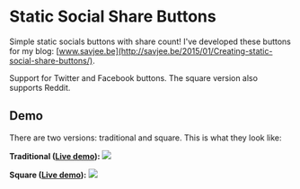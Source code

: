 # Static Social Share Buttons

Simple static socials buttons with share count!
I've developed these buttons for my blog: [www.savjee.be](http://savjee.be/2015/01/Creating-static-social-share-buttons/).

Support for Twitter and Facebook buttons. The square version also supports Reddit.

## Demo
There are two versions: traditional and square. This is what they look like:

**Traditional ([Live demo](http://savjee.github.io/static-social-buttons/traditional/index.html)):**
![](http://savjee.github.io/static-social-buttons/screenshots/traditional.png)


**Square ([Live demo](http://savjee.github.io/static-social-buttons/square/index.html)):**
![](http://savjee.github.io/static-social-buttons/screenshots/square.png)